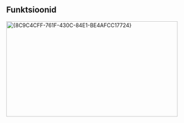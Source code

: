 ## Funktsioonid
<img width="454" height="253" alt="{8C9C4CFF-761F-430C-84E1-BE4AFCC17724}" src="https://github.com/user-attachments/assets/60d7aa0e-b063-4d3e-83e5-649e0c29a91e" />
